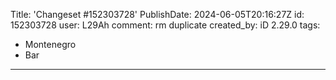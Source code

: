 Title: 'Changeset #152303728'
PublishDate: 2024-06-05T20:16:27Z
id: 152303728
user: L29Ah
comment: rm duplicate
created_by: iD 2.29.0
tags:
- Montenegro
- Bar

---
